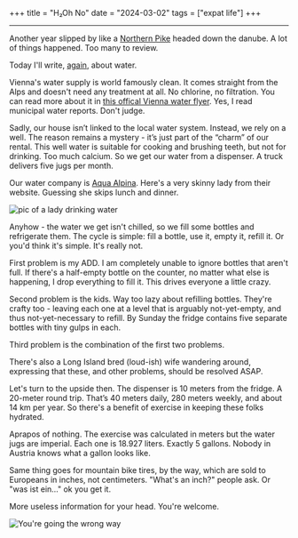 +++
title = "H₂Oh No"
date = "2024-03-02"
tags = ["expat life"]
+++

****

Another year slipped by like a [Northern Pike](https://youtu.be/uWMSpt7CLkU?si=HhGcMCj-H416Ddiw) headed down the danube. A lot of things happened. Too many to review.

Today I'll write, [again](/posts/wasser-acqua-voda/), about water.

Vienna's water supply is world famously clean. It comes straight from the Alps and doesn't need any treatment at all. No chlorine, no filtration. You can read more about it in [this offical Vienna water flyer](/images/drinking-water-vienna.pdf). Yes, I read municipal water reports. Don't judge.

Sadly, our house isn’t linked to the local water system. Instead, we rely on a well. The reason remains a mystery - it’s just part of the “charm” of our rental. This well water is suitable for cooking and brushing teeth, but not for drinking. Too much calcium. So we get our water from a dispenser. A truck delivers five jugs per month.

Our water company is [Aqua Alpina](https://www.aquaalpina.at/). Here's a very skinny lady from their website. Guessing she skips lunch and dinner.

![pic of a lady drinking water](/images/waterlady.png)

Anyhow - the water we get isn't chilled, so we fill some bottles and refrigerate them. The cycle is simple: fill a bottle, use it, empty it, refill it. Or you'd think it's simple. It's really not.

First problem is my ADD. I am completely unable to ignore bottles that aren't full. If there's a half-empty bottle on the counter, no matter what else is happening, I drop everything to fill it. This drives everyone a little crazy.

Second problem is the kids. Way too lazy about refilling bottles. They're crafty too - leaving each one at a level that is arguably not-yet-empty, and thus not-yet-necessary to refill. By Sunday the fridge contains five separate bottles with tiny gulps in each.

Third problem is the combination of the first two problems. 

There's also a Long Island bred (loud-ish) wife wandering around, expressing that these, and other problems, should be resolved ASAP.

Let's turn to the upside then. The dispenser is 10 meters from the fridge. A 20-meter round trip. That’s 40 meters daily, 280 meters weekly, and about 14 km per year. So there's a benefit of exercise in keeping these folks hydrated.

Aprapos of nothing. The exercise was calculated in meters but the water jugs are imperial. Each one is 18.927 liters. Exactly 5 gallons. Nobody in Austria knows what a gallon looks like.

Same thing goes for mountain bike tires, by the way, which are sold to Europeans in inches, not centimeters. "What's an inch?" people ask. Or "was ist ein..." ok you get it.

More useless information for your head. You're welcome.

![You're going the wrong way](/images/metric-imperial.png)
